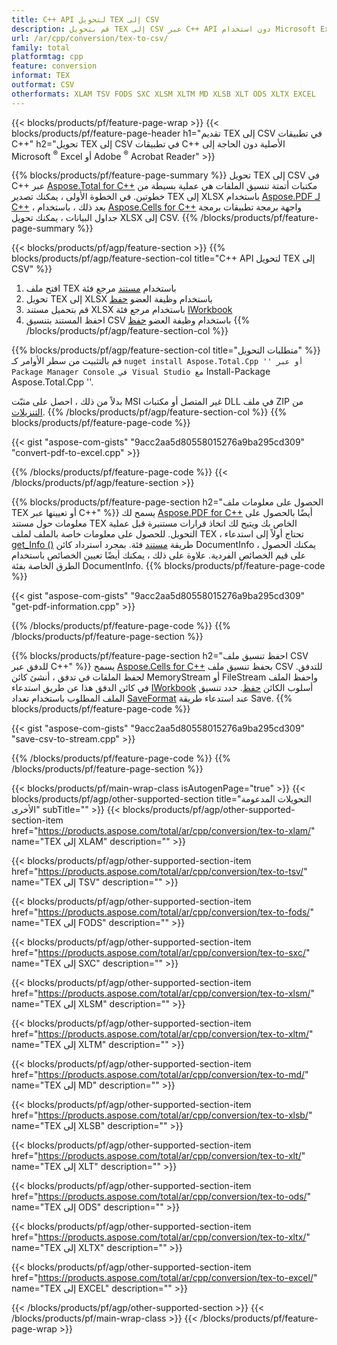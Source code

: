 ```yaml
---
title: C++ API لتحويل TEX إلى CSV
description: قم بتحويل TEX إلى CSV عبر C++ API دون استخدام Microsoft Excel أو Adobe Reader
url: /ar/cpp/conversion/tex-to-csv/
family: total
platformtag: cpp
feature: conversion
informat: TEX
outformat: CSV
otherformats: XLAM TSV FODS SXC XLSM XLTM MD XLSB XLT ODS XLTX EXCEL
---
```

{{< blocks/products/pf/feature-page-wrap >}}
{{< blocks/products/pf/feature-page-header h1="تقديم TEX إلى CSV في تطبيقات C++" h2="تحويل TEX إلى CSV في تطبيقات C++ الأصلية دون الحاجة إلى Microsoft <sup>&reg;</sup> Excel أو Adobe <sup>&reg;</sup> Acrobat Reader" >}}

{{% blocks/products/pf/feature-page-summary %}}
تحويل TEX إلى CSV في C++ عبر [Aspose.Total for C++](https://products.aspose.com/total/cpp/) مكتبات أتمتة تنسيق الملفات هي عملية بسيطة من خطوتين. في الخطوة الأولى ، يمكنك تصدير TEX إلى XLSX باستخدام [Aspose.PDF لـ C++](https://products.aspose.com/pdf/cpp/) ، بعد ذلك ، باستخدام [Aspose.Cells for C++]( https://products.aspose.com/cells/cpp/) واجهة برمجة تطبيقات برمجة جداول البيانات ، يمكنك تحويل XLSX إلى CSV. 
{{% /blocks/products/pf/feature-page-summary  %}}

{{< blocks/products/pf/agp/feature-section >}}
{{% blocks/products/pf/agp/feature-section-col title="C++ API لتحويل TEX إلى CSV" %}}
1. افتح ملف TEX باستخدام [مستند](https://reference.aspose.com/pdf/cpp/class/aspose.pdf.document) مرجع فئة
2. تحويل TEX إلى XLSX باستخدام وظيفة العضو [حفظ](https://reference.aspose.com/pdf/cpp/class/aspose.pdf.document#a6383c010776212483f51cc41235924db)
3. قم بتحميل مستند XLSX باستخدام مرجع فئة [IWorkbook](https://reference.aspose.com/cells/cpp/class/aspose.cells.i_workbook)
4. احفظ المستند بتنسيق CSV باستخدام وظيفة العضو [حفظ](https://reference.aspose.com/cells/cpp/class/aspose.cells.i_workbook#a9460f52a2dec8f4bf623a4905167d997)
{{% /blocks/products/pf/agp/feature-section-col %}}

{{% blocks/products/pf/agp/feature-section-col title="متطلبات التحويل" %}}
قم بالتثبيت من سطر الأوامر كـ `` nuget install Aspose.Total.Cpp '' أو عبر Package Manager Console في Visual Studio مع `` Install-Package Aspose.Total.Cpp ''.

بدلاً من ذلك ، احصل على مثبّت MSI غير المتصل أو مكتبات DLL في ملف ZIP من [التنزيلات](https://downloads.aspose.com/total/cpp).
{{% /blocks/products/pf/agp/feature-section-col %}}
{{% blocks/products/pf/feature-page-code %}}

{{< gist "aspose-com-gists" "9acc2aa5d80558015276a9ba295cd309" "convert-pdf-to-excel.cpp" >}}


{{% /blocks/products/pf/feature-page-code %}}
{{< /blocks/products/pf/agp/feature-section >}}

{{% blocks/products/pf/feature-page-section  h2="الحصول على معلومات ملف TEX أو تعيينها عبر C++" %}}
يسمح لك [Aspose.PDF for C++](https://products.aspose.com/pdf/cpp/) أيضًا بالحصول على معلومات حول مستند TEX الخاص بك ويتيح لك اتخاذ قرارات مستنيرة قبل عملية التحويل. للحصول على معلومات خاصة بالملف لملف TEX ، تحتاج أولاً إلى استدعاء [get_Info ()](https://reference.aspose.com/pdf/cpp/class/aspose.pdf.document#ae7a6ba620499ffa0dbaa5c813ee96c4a) طريقة [مستند](https://reference.aspose.com/pdf/cpp/class/aspose.pdf.document) فئة. بمجرد استرداد كائن DocumentInfo ، يمكنك الحصول على قيم الخصائص الفردية. علاوة على ذلك ، يمكنك أيضًا تعيين الخصائص باستخدام الطرق الخاصة بفئة DocumentInfo.
{{% blocks/products/pf/feature-page-code %}}

{{< gist "aspose-com-gists" "9acc2aa5d80558015276a9ba295cd309" "get-pdf-information.cpp" >}}
{{% /blocks/products/pf/feature-page-code  %}}
{{% /blocks/products/pf/feature-page-section %}}

{{% blocks/products/pf/feature-page-section  h2="احفظ تنسيق ملف CSV للدفق عبر C++" %}}
يسمح [Aspose.Cells for C++](https://products.aspose.com/cells/net/) بحفظ تنسيق ملف CSV للتدفق. لحفظ الملفات في تدفق ، أنشئ كائن MemoryStream أو FileStream واحفظ الملف في كائن الدفق هذا عن طريق استدعاء [IWorkbook](https://reference.aspose.com/cells/cpp/class/aspose.cells.i_workbook) أسلوب الكائن [حفظ](https://reference.aspose.com/cells/cpp/class/aspose.cells.i_workbook#a77072cfb929787df9ad1f38b02f58349). حدد تنسيق الملف المطلوب باستخدام تعداد [SaveFormat](https://reference.aspose.com/cells/cpp/namespace/aspose.cells#a11cae527e4e68f1adcac8f47ea64481a) عند استدعاء طريقة Save.
{{% blocks/products/pf/feature-page-code %}}

{{< gist "aspose-com-gists" "9acc2aa5d80558015276a9ba295cd309" "save-csv-to-stream.cpp" >}}
{{% /blocks/products/pf/feature-page-code  %}}
{{% /blocks/products/pf/feature-page-section %}}

{{< blocks/products/pf/main-wrap-class isAutogenPage="true" >}}
{{< blocks/products/pf/agp/other-supported-section title="التحويلات المدعومة الأخرى" subTitle="" >}}
{{< blocks/products/pf/agp/other-supported-section-item href="https://products.aspose.com/total/ar/cpp/conversion/tex-to-xlam/" name="TEX إلى XLAM" description="" >}}

{{< blocks/products/pf/agp/other-supported-section-item href="https://products.aspose.com/total/ar/cpp/conversion/tex-to-tsv/" name="TEX إلى TSV" description="" >}}

{{< blocks/products/pf/agp/other-supported-section-item href="https://products.aspose.com/total/ar/cpp/conversion/tex-to-fods/" name="TEX إلى FODS" description="" >}}

{{< blocks/products/pf/agp/other-supported-section-item href="https://products.aspose.com/total/ar/cpp/conversion/tex-to-sxc/" name="TEX إلى SXC" description="" >}}

{{< blocks/products/pf/agp/other-supported-section-item href="https://products.aspose.com/total/ar/cpp/conversion/tex-to-xlsm/" name="TEX إلى XLSM" description="" >}}

{{< blocks/products/pf/agp/other-supported-section-item href="https://products.aspose.com/total/ar/cpp/conversion/tex-to-xltm/" name="TEX إلى XLTM" description="" >}}

{{< blocks/products/pf/agp/other-supported-section-item href="https://products.aspose.com/total/ar/cpp/conversion/tex-to-md/" name="TEX إلى MD" description="" >}}

{{< blocks/products/pf/agp/other-supported-section-item href="https://products.aspose.com/total/ar/cpp/conversion/tex-to-xlsb/" name="TEX إلى XLSB" description="" >}}

{{< blocks/products/pf/agp/other-supported-section-item href="https://products.aspose.com/total/ar/cpp/conversion/tex-to-xlt/" name="TEX إلى XLT" description="" >}}

{{< blocks/products/pf/agp/other-supported-section-item href="https://products.aspose.com/total/ar/cpp/conversion/tex-to-ods/" name="TEX إلى ODS" description="" >}}

{{< blocks/products/pf/agp/other-supported-section-item href="https://products.aspose.com/total/ar/cpp/conversion/tex-to-xltx/" name="TEX إلى XLTX" description="" >}}

{{< blocks/products/pf/agp/other-supported-section-item href="https://products.aspose.com/total/ar/cpp/conversion/tex-to-excel/" name="TEX إلى EXCEL" description="" >}}


{{< /blocks/products/pf/agp/other-supported-section >}}
{{< /blocks/products/pf/main-wrap-class >}}
{{< /blocks/products/pf/feature-page-wrap >}}
